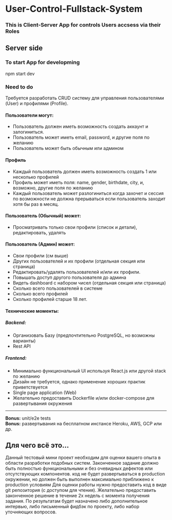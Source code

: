 # User-Control-Fullstack-System
### This is Client-Server App for controls Users accsess via their Roles
## Server side
### To start App for developming
npm start dev
### Need to do
Требуется разработать CRUD систему для управления пользователями (User) и профилями (Profile).
#### Пользователи могут:
* Пользователь должен иметь возможность создать аккаунт и залогиниться.
* Пользователь может иметь email, password, и другие поля по желанию
* Пользователь может быть обычным или админом
#### Профиль
* Каждый пользователь должен иметь возможность создать 1 или несколько профилей
* Профиль может иметь поля: name, gender, birthdate, city, и, возможно, другие поля по желанию
* Каждый пользователь может разлогиниться когда захочет и сессия по возможности не должна прерываться если пользователь заходит хотя бы раз в месяц.
#### Пользователь (Обычный) может:
* Просматривать только свои профили (список и детали), редактировать, удалять
#### Пользователь (Админ) может:
* Свои профили (см выше) 
* Других пользователей и их профили (отдельная секция или страница)
* Редактировать/удалять пользователей и/или их профили.
* Повышать доступ другого пользователя до админа
* Видеть dashboard с набором чисел (отдельная секция или страница)
* Сколько всего пользователей в системе
* Сколько всего профилей 
* Сколько профилей старше 18 лет.
#### Технические моменты:
##### Backend:
* Организовать Базу (предпочтительно PostgreSQL, но возможны варианты)
* Rest API
##### Frontend: 
* Минимально функциональный UI используя React.js или другой stack по желанию 
* Дизайн не требуется, однако применение хороших практик приветствуется
* Single page application (Web) 
* Желательно предоставить Dockerfile и/или docker-compose для развертывания окружения
***
**Bonus:** unit/e2e tests  
**Bonus:** развертывания на бесплатном инстансе Heroku, AWS, GCP или др.
## Для чего всё это...
Данный тестовый мини проект необходим для оценки вашего опыта в области разработки подобных систем.
Законченное задание должно быть полностью функциональными и без очевидных дефектов или отсутствующих компонентов. 
код не будет развертываться в production окружении, но должен быть выполнен максимально приближено к production условиям
Для оценки работы нужно предоставить код в виде git репозитория (с доступом для чтения). 
Желательно предоставить законченное решение в течение 2х недель с момента получения задания.
По результатам будет назначено либо дополнительное интервью, либо письменный фидбэк по проекту, либо набор уточняющих вопросов. 



